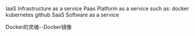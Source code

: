 IaaS  Infrastructure as a service
Paas  Platform as a service  such as: docker kubernetes github
SaaS  Software as a service


Docker的灵魂--Docker镜像
